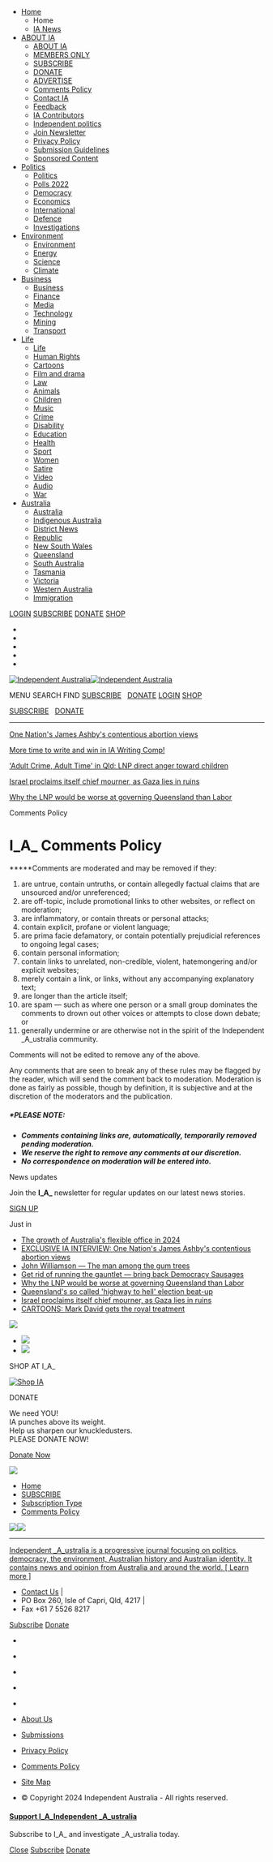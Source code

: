 * [Home](#lnk-1)
    * Home
    * [IA News](https://independentaustralia.net/ia-news)
* [ABOUT IA](#lnk-2)
    * [ABOUT IA](https://independentaustralia.net/about-ia/about)
    * [MEMBERS ONLY](https://independentaustralia.net/member-login)
    * [SUBSCRIBE](https://independentaustralia.net/about-ia/subscribe)
    * [DONATE](https://independentaustralia.net/about-ia/donate-to-ia)
    * [ADVERTISE](https://independentaustralia.net/about-ia/advertise-on-ia)
    * [Comments Policy](https://independentaustralia.net/about-ia/comments-policy)
    * [Contact IA](https://independentaustralia.net/about-ia/contact-independent-australia)
    * [Feedback](https://independentaustralia.net/about-ia/feedback)
    * [IA Contributors](https://independentaustralia.net/about-ia/ia-contributors)
    * [Independent politics](https://independentaustralia.net/about-ia/resource-for-independents)
    * [Join Newsletter](https://independentaustralia.net/about-ia/join-newsletter)
    * [Privacy Policy](https://independentaustralia.net/about-ia/privacy-policy)
    * [Submission Guidelines](https://independentaustralia.net/about-ia/contributor-guidelines)
    * [Sponsored Content](https://independentaustralia.net/about-ia/sponsored-content)
* [Politics](#lnk-29)
    * [Politics](https://independentaustralia.net/politics/political-news)
    * [Polls 2022](https://independentaustralia.net/politics/polls-2022)
    * [Democracy](https://independentaustralia.net/politics/democracy)
    * [Economics](https://independentaustralia.net/politics/economics)
    * [International](https://independentaustralia.net/politics/international)
    * [Defence](https://independentaustralia.net/politics/defence)
    * [Investigations](https://independentaustralia.net/politics/investigations)
* [Environment](#lnk-42)
    * [Environment](https://independentaustralia.net/environment/environment-news)
    * [Energy](https://independentaustralia.net/environment/energy)
    * [Science](https://independentaustralia.net/environment/science)
    * [Climate](https://independentaustralia.net/environment/climate)
* [Business](#lnk-49)
    * [Business](https://independentaustralia.net/business/business-news)
    * [Finance](https://independentaustralia.net/business/finance)
    * [Media](https://independentaustralia.net/business/media)
    * [Technology](https://independentaustralia.net/business/technology)
    * [Mining](https://independentaustralia.net/business/mining)
    * [Transport](https://independentaustralia.net/business/transport)
* [Life](#lnk-72)
    * [Life](https://independentaustralia.net/life/life-news)
    * [Human Rights](https://independentaustralia.net/life/human-rights)
    * [Cartoons](https://independentaustralia.net/life/cartoons)
    * [Film and drama](https://independentaustralia.net/life/film-and-drama)
    * [Law](https://independentaustralia.net/life/law)
    * [Animals](https://independentaustralia.net/life/animals)
    * [Children](https://independentaustralia.net/life/children)
    * [Music](https://independentaustralia.net/life/music)
    * [Crime](https://independentaustralia.net/life/crime)
    * [Disability](https://independentaustralia.net/life/disability)
    * [Education](https://independentaustralia.net/life/education)
    * [Health](https://independentaustralia.net/life/health)
    * [Sport](https://independentaustralia.net/life/sport)
    * [Women](https://independentaustralia.net/life/women)
    * [Satire](https://independentaustralia.net/life/satire)
    * [Video](https://independentaustralia.net/life/video)
    * [Audio](https://independentaustralia.net/life/audio)
    * [War](https://independentaustralia.net/life/war)
* [Australia](#lnk-59)
    * [Australia](https://independentaustralia.net/australia/australia-news)
    * [Indigenous Australia](https://independentaustralia.net/australia/indigenous-australia)
    * [District News](https://independentaustralia.net/australia/district-news)
    * [Republic](https://independentaustralia.net/australia/republic)
    * [New South Wales](https://independentaustralia.net/australia/new-south-wales)
    * [Queensland](https://independentaustralia.net/australia/queensland)
    * [South Australia](https://independentaustralia.net/australia/south-australia)
    * [Tasmania](https://independentaustralia.net/australia/tasmania)
    * [Victoria](https://independentaustralia.net/australia/victoria)
    * [Western Australia](https://independentaustralia.net/australia/western-australia)
    * [Immigration](https://independentaustralia.net/australia/new-australians)

[LOGIN](https://independentaustralia.net/member-login) [SUBSCRIBE](https://independentaustralia.net/about-ia/subscribe) [DONATE](https://independentaustralia.net/about-ia/donate-to-ia) [SHOP](http://independent-australia.myshopify.com/)

* [](https://twitter.com/IndependentAus)
* [](https://flipboard.com/@independentaus)
* [](https://www.facebook.com/IndependentAus)
* [](https://www.youtube.com/user/IndependentAus)
* [](http://feeds.feedburner.com/IndependentAustralia)

[](javascript:void(0))

[![Independent Australia](/t/2018/logo-2018-lg-h90.png)![Independent Australia](/t/2018/logo-2018-sm.png)](https://independentaustralia.net/)

MENU SEARCH FIND [SUBSCRIBE](https://independentaustralia.net/about-ia/subscribe)   [DONATE](https://independentaustralia.net/about-ia/donate-to-ia) [LOGIN](https://independentaustralia.net/member-login) [SHOP](http://independent-australia.myshopify.com/)

[SUBSCRIBE](https://independentaustralia.net/about-ia/subscribe)   [DONATE](https://independentaustralia.net/about-ia/donate-to-ia)

* * *

[One Nation's James Ashby's contentious abortion views](https://independentaustralia.net/article-display/exclusive-one-nation-only-wants-to-control-womens-bodies-some-of-the-time,19102)

[More time to write and win in IA Writing Comp!](https://independentaustralia.net/article-display/ia-writing-competition-more-time-to-win-prizes,18918)

['Adult Crime, Adult Time' in Qld: LNP direct anger toward children](https://independentaustralia.net/article-display/adult-crime-adult-time-in-queensland-lnp-direct-their-anger-toward-children,19099)

[Israel proclaims itself chief mourner, as Gaza lies in ruins](https://independentaustralia.net/article-display/israel-proclaims-itself-chief-mourner-as-gaza-lies-in-ruins,19104)

[Why the LNP would be worse at governing Queensland than Labor](https://independentaustralia.net/article-display/why-the-lnp-would-be-worse-at-governing-queensland-than-labor,19107)

Comments Policy

I_A_ Comments Policy
====================

**\***Comments are moderated and may be removed if they:

1. are untrue, contain untruths, or contain allegedly factual claims that are unsourced and/or unreferenced;
2. are off-topic, include promotional links to other websites, or reflect on moderation;
3. are inflammatory, or contain threats or personal attacks;
4. contain explicit, profane or violent language;
5. are prima facie defamatory, or contain potentially prejudicial references to ongoing legal cases;
6. contain personal information;
7. contain links to unrelated, non-credible, violent, hatemongering and/or explicit websites;
8. merely contain a link, or links, without any accompanying explanatory text;
9. are longer than the article itself;
10. are spam — such as where one person or a small group dominates the comments to drown out other voices or attempts to close down debate; or
11. generally undermine or are otherwise not in the spirit of the Independent _A_ustralia community.

Comments will not be edited to remove any of the above.

Any comments that are seen to break any of these rules may be flagged by the reader, which will send the comment back to moderation. Moderation is done as fairly as possible, though by definition, it is subjective and at the discretion of the moderators and the publication.

##### **\*PLEASE NOTE:**

* _**Comments containing links are, automatically, temporarily removed pending moderation.**_ 
* _**We reserve the right to remove any comments at our discretion.**_
* **_No correspondence on moderation will be entered into._**

News updates

Join the **I_A_** newsletter for regular updates on our latest news stories.

[SIGN UP](https://independentaustralia.net/about-ia/join-newsletter)

Just in

* [The growth of Australia's flexible office in 2024](https://independentaustralia.net/article-display/the-growth-of-australias-flexible-office-in-2024,18626 "Permanent Link : The growth of Australia's flexible office in 2024")
* [EXCLUSIVE IA INTERVIEW: One Nation's James Ashby's contentious abortion views](https://independentaustralia.net/article-display/exclusive-ia-interview-one-nations-james-ashbys-contentious-abortion-views,19102 "Permanent Link : EXCLUSIVE IA INTERVIEW: One Nation's James Ashby's contentious abortion views")
* [John Williamson — The man among the gum trees](https://independentaustralia.net/article-display/john-williamson--the-man-among-the-gum-trees,19097 "Permanent Link : John Williamson —  The man among the gum trees")
* [Get rid of running the gauntlet — bring back Democracy Sausages](https://independentaustralia.net/article-display/get-rid-of-running-the-gauntlet-bring-back-democracy-sausages,19108 "Permanent Link : Get rid of running the gauntlet — bring back Democracy Sausages")
* [Why the LNP would be worse at governing Queensland than Labor](https://independentaustralia.net/article-display/why-the-lnp-would-be-worse-at-governing-queensland-than-labor,19107 "Permanent Link : Why the LNP would be worse at governing Queensland than Labor")
* [Queensland's so called 'highway to hell' election beat-up](https://independentaustralia.net/article-display/queenslands-so-called-highway-to-hell-election-beat-up,19105 "Permanent Link : Queensland's so called 'highway to hell' election beat-up")
* [Israel proclaims itself chief mourner, as Gaza lies in ruins](https://independentaustralia.net/article-display/israel-proclaims-itself-chief-mourner-as-gaza-lies-in-ruins,19104 "Permanent Link : Israel proclaims itself chief mourner, as Gaza lies in ruins")
* [CARTOONS: Mark David gets the royal treatment](https://independentaustralia.net/article-display/cartoons-mark-david-gets-the-royal-treatment,19089 "Permanent Link : CARTOONS: Mark David gets the royal treatment")

[![](https://independent-australia.myshopify.com/cdn/shop/files/2024MagCover1_aff90a98-8997-4ca5-8e59-d49c1b50ea32_large.jpg?v=1698989656)](https://independent-australia.myshopify.com/collections/magazines-and-newspapers/products/copy-of-2024-ia-print-magazine-subscriber-advance-order-discounted-price-1)

* [![](https://2ceaba478485263a3d1b-ca84b0d9207786498f0d59a9924a706d.ssl.cf4.rackcdn.com/ashbygate-opt.png)](https://independentaustralia.net/ashbygate/)
* [![](https://2ceaba478485263a3d1b-ca84b0d9207786498f0d59a9924a706d.ssl.cf4.rackcdn.com/map-small-opt.png)](https://independentaustralia.net/jacksonville/)

SHOP AT I_A_

[![Shop IA](https://6d6ac7212d1b785e69a9-0863a0e2a7ee7c39da34b1278f62be16.ssl.cf1.rackcdn.com/IA-online-storegif.gif)](http://independent-australia.myshopify.com/)

DONATE

We need YOU!  
IA punches above its weight.  
Help us sharpen our knuckledusters.  
PLEASE DONATE NOW!

[Donate Now](https://independentaustralia.net/about-ia/donate-to-ia)

[![](https://2ceaba478485263a3d1b-ca84b0d9207786498f0d59a9924a706d.ssl.cf4.rackcdn.com/ash-book-buy.gif)](https://independentaustralia.net/ashbygate-book)

* [Home](https://independentaustralia.net/)
* [SUBSCRIBE](https://independentaustralia.net/about-ia/)
* [Subscription Type](https://independentaustralia.net/about-ia/subscription-type)
* [Comments Policy](https://independentaustralia.net/about-ia/comments-policy)

[![](/t/2018/logo-2018-lg.png)![](/t/2018/logo-2018-sm.png)](https://independentaustralia.net/)

* * *

[Independent _A_ustralia is a progressive journal focusing on politics, democracy, the environment, Australian history and Australian identity. It contains news and opinion from Australia and around the world. \[ Learn more \]](https://independentaustralia.net/about-ia/about)

* [Contact Us](https://independentaustralia.net/about-ia/contact-independent-australia) |
* PO Box 260, Isle of Capri, Qld, 4217 |
* Fax +61 7 5526 8217

[Subscribe](https://independentaustralia.net/about-ia/subscribe) [Donate](https://independentaustralia.net/about-ia/donate-to-ia)

* [](https://twitter.com/IndependentAus)
* [](https://flipboard.com/@independentaus)
* [](https://www.facebook.com/IndependentAus)
* [](https://www.youtube.com/user/IndependentAus)
* [](http://feeds.feedburner.com/IndependentAustralia)

* [About Us](https://independentaustralia.net/about-ia/about)
* [Submissions](https://independentaustralia.net/about-ia/contributor-guidelines)
* [Privacy Policy](https://independentaustralia.net/about-ia/privacy-policy)
* [Comments Policy](https://independentaustralia.net/about-ia/comments-policy)
* [Site Map](https://independentaustralia.net/site-map)

* © Copyright 2024 Independent Australia - All rights reserved.

#### [Support I_A_Independent _A_ustralia](https://independentaustralia.net/about-ia/subscribe)

Subscribe to I_A_ and investigate _A_ustralia today.

[Close](#) [Subscribe](https://independentaustralia.net/about-ia/subscribe) [Donate](https://independentaustralia.net/about-ia/donate-to-ia)

[](#)